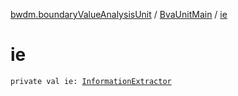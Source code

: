 [bwdm.boundaryValueAnalysisUnit](../index.md) / [BvaUnitMain](index.md) / [ie](./ie.md)

# ie

`private val ie: `[`InformationExtractor`](../../bwdm.information-store/-information-extractor/index.md)